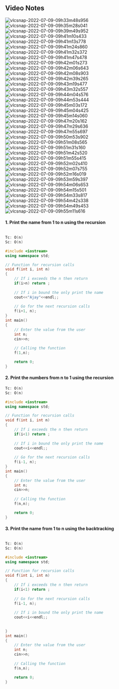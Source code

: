 ## Video Notes

![vlcsnap-2022-07-09-09h33m48s956](https://user-images.githubusercontent.com/37560890/178091508-3d5ed1c8-f230-442e-8f1d-d62c5f76725b.png)
![vlcsnap-2022-07-09-09h35m28s041](https://user-images.githubusercontent.com/37560890/178091509-4e76e3ad-0a30-421d-b949-77ba3efd34f2.png)
![vlcsnap-2022-07-09-09h39m49s952](https://user-images.githubusercontent.com/37560890/178091510-f0cba55e-9db7-4220-ac5d-4efa66ee4ad3.png)
![vlcsnap-2022-07-09-09h41m10s433](https://user-images.githubusercontent.com/37560890/178091511-7c0acce0-a7b3-4b8e-a018-00e3e2559f06.png)
![vlcsnap-2022-07-09-09h41m13s778](https://user-images.githubusercontent.com/37560890/178091512-2c84be73-0f58-4729-8ac8-6dde9cf60e23.png)
![vlcsnap-2022-07-09-09h41m24s860](https://user-images.githubusercontent.com/37560890/178091514-d12123d3-cd9b-4531-aa3a-747834eb8f63.png)
![vlcsnap-2022-07-09-09h41m32s372](https://user-images.githubusercontent.com/37560890/178091516-6aa2a559-549d-4118-9c8f-ff0074c06210.png)
![vlcsnap-2022-07-09-09h41m47s478](https://user-images.githubusercontent.com/37560890/178091517-175acee5-f597-428e-919e-49e74c6ce767.png)
![vlcsnap-2022-07-09-09h42m01s273](https://user-images.githubusercontent.com/37560890/178091518-76ff4aa9-9016-4de1-9fa9-b5cbfe663ef1.png)
![vlcsnap-2022-07-09-09h42m06s643](https://user-images.githubusercontent.com/37560890/178091519-fda0252b-9152-4e7e-b0bc-b9943717821b.png)
![vlcsnap-2022-07-09-09h42m08s903](https://user-images.githubusercontent.com/37560890/178091520-de342588-01ea-48d0-b580-0142fec1a108.png)
![vlcsnap-2022-07-09-09h42m39s265](https://user-images.githubusercontent.com/37560890/178091521-b398e477-0394-4d6c-ab33-49b117dc8640.png)
![vlcsnap-2022-07-09-09h43m19s477](https://user-images.githubusercontent.com/37560890/178091522-df0d93ff-a785-44dc-a16d-3d483992b1ea.png)
![vlcsnap-2022-07-09-09h43m32s557](https://user-images.githubusercontent.com/37560890/178091523-87ea8e50-46bc-464e-af0b-9426c6155f1e.png)
![vlcsnap-2022-07-09-09h44m04s576](https://user-images.githubusercontent.com/37560890/178091524-fc25d5f8-926e-4be4-be53-85752fb0aeb8.png)
![vlcsnap-2022-07-09-09h44m53s444](https://user-images.githubusercontent.com/37560890/178091526-b944f004-417a-416c-b57b-7c3f82c39ae0.png)
![vlcsnap-2022-07-09-09h45m03s172](https://user-images.githubusercontent.com/37560890/178091528-ae9465e4-ba5c-4e89-ae36-fb5df0565e07.png)
![vlcsnap-2022-07-09-09h45m04s425](https://user-images.githubusercontent.com/37560890/178091531-9443ece1-4366-42e2-901a-4f826fd6c5e3.png)
![vlcsnap-2022-07-09-09h45m14s060](https://user-images.githubusercontent.com/37560890/178091533-f7a76c42-2267-419b-93dc-4d99f96f2031.png)
![vlcsnap-2022-07-09-09h47m20s162](https://user-images.githubusercontent.com/37560890/178091535-ad3c596c-2dd7-4c58-8bf9-112f85cb5dc0.png)
![vlcsnap-2022-07-09-09h47m29s636](https://user-images.githubusercontent.com/37560890/178091536-04924ad7-01dc-4431-96bc-98ae1084fdf0.png)
![vlcsnap-2022-07-09-09h47m55s697](https://user-images.githubusercontent.com/37560890/178091537-955592bd-f3ee-444d-ba68-9f61f3334ad7.png)
![vlcsnap-2022-07-09-09h50m53s902](https://user-images.githubusercontent.com/37560890/178091538-8bc164ed-bcdc-440e-87ec-4957084a2235.png)
![vlcsnap-2022-07-09-09h51m08s565](https://user-images.githubusercontent.com/37560890/178091540-6bde5aa9-5e88-4aed-b5bf-749d3eb81500.png)
![vlcsnap-2022-07-09-09h51m31s160](https://user-images.githubusercontent.com/37560890/178091542-a9391d19-4e22-4908-a22e-7759bfdf0c5d.png)
![vlcsnap-2022-07-09-09h51m42s520](https://user-images.githubusercontent.com/37560890/178091543-3e67edc1-368a-4e1a-b8a6-9dc78d12e771.png)
![vlcsnap-2022-07-09-09h51m55s415](https://user-images.githubusercontent.com/37560890/178091544-01f45193-086a-4cd7-97b8-20cd3d8eb91b.png)
![vlcsnap-2022-07-09-09h52m02s410](https://user-images.githubusercontent.com/37560890/178091545-72b7d3ad-3db2-45cf-9ad6-abec3ff08c30.png)
![vlcsnap-2022-07-09-09h52m07s755](https://user-images.githubusercontent.com/37560890/178091546-1becf9dd-4dda-4fc6-9c93-07b16f639024.png)
![vlcsnap-2022-07-09-09h52m16s019](https://user-images.githubusercontent.com/37560890/178091548-73cab500-6aee-44be-aa3f-f2ffc6887307.png)
![vlcsnap-2022-07-09-09h53m59s397](https://user-images.githubusercontent.com/37560890/178091549-5c8a7965-0bd6-4fa1-99ad-00856c8f5024.png)
![vlcsnap-2022-07-09-09h54m06s653](https://user-images.githubusercontent.com/37560890/178091552-1deb2a58-1f65-4846-87f9-cb6ccb2f5e4e.png)
![vlcsnap-2022-07-09-09h54m15s501](https://user-images.githubusercontent.com/37560890/178091553-227b23ba-4705-4f35-a15f-f60760b20f51.png)
![vlcsnap-2022-07-09-09h54m33s817](https://user-images.githubusercontent.com/37560890/178091554-9ddd3440-396f-403d-b285-fe0ea59059d1.png)
![vlcsnap-2022-07-09-09h54m42s338](https://user-images.githubusercontent.com/37560890/178091555-3b14a8f7-6737-4781-8ffd-32e6966b9f88.png)
![vlcsnap-2022-07-09-09h54m49s453](https://user-images.githubusercontent.com/37560890/178091557-ccf70d69-6364-46c2-815f-e4cab1e6c160.png)
![vlcsnap-2022-07-09-09h55m11s616](https://user-images.githubusercontent.com/37560890/178091558-dc3be8bd-cb8a-43ec-87a7-58b838d69a69.png)


#### 1. Print the name from 1 to n using the recursion
```cpp

Tc: O(n)
Sc: O(n)

#include <iostream>
using namespace std;

// Function for recursion calls
void f(int i, int n)
{
    // If i exceeds the n then return
    if(i>n) return ;
    
    // If i in bound the only print the name
    cout<<"Ajay"<<endl;;
    
    // Go for the next recursion calls
    f(i+1, n);
}
int main()
{
    // Enter the value from the user
    int n;
    cin>>n;
    
    // Calling the function
    f(1,n);

    return 0;
}


```

#### 2. Print the numbers from n to 1 using the recursion

```cpp
Tc: O(n)
Sc: O(n)

#include <iostream>
using namespace std;

// Function for recursion calls
void f(int i, int n)
{
    // If i exceeds the n then return
    if(i<1) return ;
    
    // If i in bound the only print the name
    cout<<i<<endl;;
    
    // Go for the next recursion calls
    f(i-1, n);
}
int main()
{
    // Enter the value from the user
    int n;
    cin>>n;
    
    // Calling the function
    f(n,n);

    return 0;
}

```

#### 3. Print the name from 1 to n using the backtracking
```cpp

Tc: O(n)
Sc: O(n)

#include <iostream>
using namespace std;

// Function for recursion calls
void f(int i, int n)
{
    // If i exceeds the n then return
    if(i<1) return ;
    
    // Go for the next recursion calls
    f(i-1, n);
    
    // If i in bound the only print the name
    cout<<i<<endl;;
    
    
}
int main()
{
    // Enter the value from the user
    int n;
    cin>>n;
    
    // Calling the function
    f(n,n);

    return 0;
}



```
